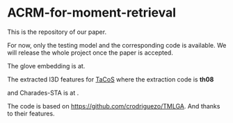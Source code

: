 # ACRM-for-moment-retrieval

This is the repository of our paper.

For now, only the testing model and the corresponding code is available. We will release the whole project once the paper is accepted.

The glove embedding is at.

The extracted I3D features for [TaCoS](https://pan.baidu.com/s/11QQvGoXB0LkDPEHbj9bWKA) where the extraction code is **th08**

and Charades-STA is at .

The code is based on https://github.com/crodriguezo/TMLGA. And thanks to their features.
